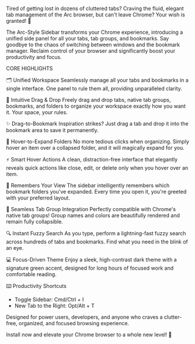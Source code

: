 Tired of getting lost in dozens of cluttered tabs? Craving the fluid, elegant tab management of the Arc browser, but can't leave Chrome? Your wish is granted! 🚀

The Arc-Style Sidebar transforms your Chrome experience, introducing a unified side panel for all your tabs, tab groups, and bookmarks. Say goodbye to the chaos of switching between windows and the bookmark manager. Reclaim control of your browser and significantly boost your productivity and focus.

CORE HIGHLIGHTS

🗂️ Unified Workspace
Seamlessly manage all your tabs and bookmarks in a single interface. One panel to rule them all, providing unparalleled clarity.

🤏 Intuitive Drag & Drop
Freely drag and drop tabs, native tab groups, bookmarks, and folders to organize your workspace exactly how you want it. Your space, your rules.

✨ Drag-to-Bookmark
Inspiration strikes? Just drag a tab and drop it into the bookmark area to save it permanently.

📂 Hover-to-Expand Folders
No more tedious clicks when organizing. Simply hover an item over a collapsed folder, and it will magically expand for you.

⚡️ Smart Hover Actions
A clean, distraction-free interface that elegantly reveals quick actions like close, edit, or delete only when you hover over an item.

🧠 Remembers Your View
The sidebar intelligently remembers which bookmark folders you've expanded. Every time you open it, you're greeted with your preferred layout.

🎨 Seamless Tab Group Integration
Perfectly compatible with Chrome's native tab groups! Group names and colors are beautifully rendered and remain fully collapsible.

🔍 Instant Fuzzy Search
As you type, perform a lightning-fast fuzzy search across hundreds of tabs and bookmarks. Find what you need in the blink of an eye.

💻 Focus-Driven Theme
Enjoy a sleek, high-contrast dark theme with a signature green accent, designed for long hours of focused work and comfortable reading.

⌨️ Productivity Shortcuts
- Toggle Sidebar: Cmd/Ctrl + I
- New Tab to the Right: Opt/Alt + T

Designed for power users, developers, and anyone who craves a clutter-free, organized, and focused browsing experience.

Install now and elevate your Chrome browser to a whole new level! 🌟